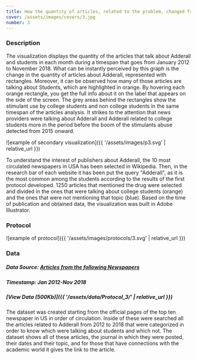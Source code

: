 ```yaml
---
title: How the quantity of articles, related to the problem, changed from the most circulated 10 US newspapers?
cover: /assets/images/covers/3.jpg
number: 3
---
```

### Description
The visualization displays the quantity of the articles that talk about Adderall and students in each month during a timespan that goes from January 2012 to November 2018. What can be instantly perceived by this graph is the change in the quantity of articles about Adderall, represented with rectangles. Moreover, it can be observed how many of those articles are talking about Students, which are highlighted in orange. By hovering each orange rectangle, you get the full info about it on the label that appears on the side of the screen. The grey areas behind the rectangles show the stimulant use by college students and non college students in the same timespan of the articles analysis. It strikes to the attention that news providers were talking about Adderall and Adderall related to college students more in the period before the boom of the stimulants abuse detected from 2015 onward.

![example of secondary visualization]({{ '/assets/images/p3.svg' | relative_url }})

To understand the interest of publishers about Adderall, the 10 most circulated newspapers in USA has been selected in Wikipedia. Then, in the research bar of each website it has been put the query "Adderall", as it is the most common among the students according to the results of the first protocol developed. 1250 articles that mentioned the drug were selected and divided in the ones that were talking about college students (orange) and the ones that were not mentioning that topic (blue). Based on the time of publication and obtained data, the visualization was built in Adobe Illustrator.

### Protocol
![example of protocol]({{ '/assets/images/protocols/3.svg' | relative_url }})


### Data
##### Data Source: [Articles from the following Newspapers](https://en.wikipedia.org/wiki/List_of_newspapers_in_the_United_States#Top_10_newspapers_by_circulation/)
##### Timestamp: Jan 2012-Nov 2018
##### [View Data (500Kb)]({{ '/assets/data/Protocol_3/' | relative_url }})
The dataset was created starting from the official pages of the top ten newspaper in US in order of circulation. Inside of these were searched all the articles related to Adderall from 2012 to 2018 that were categorized in order to know which were talking about students and which not. The dataset shows all of these articles, the journal in which they were posted, their dates and their topic, and for those that have connections with the academic world it gives the link to the article.
                                                                                                                                                                                                                                                                                                                                                                                                                                                                                                                                                                                                                                                                                                                                                                                                                                                                                                                                                                                                                                                                                                                                                                                                                                                                                                                                                                                                                                                                                                                                                                                                                                                                                                                                                                                                                                                                                                                                                                                                                                                                                                                                                                                                                                                                                                                                                                                                                                                                                                                                                                                                                                                                                                                                                                                                                                                                                                                                                                                                                                                                                                                                                                                                                                                         
